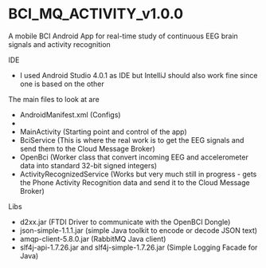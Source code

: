 # BCI_MQ_ACTIVITY_v1.0.0
A mobile BCI Android App for real-time study of continuous EEG brain signals and activity recognition

IDE
- I used Android Studio 4.0.1 as IDE but IntelliJ should also work fine since one is based on the other

The main files to look at are
- AndroidManifest.xml (Configs)
- 
- MainActivity (Starting point and control of the app)
- BciService (This is where the real work is to get the EEG signals and send them to the Cloud Message Broker)
- OpenBci (Worker class that convert incoming EEG and accelerometer data into standard 32-bit signed integers)
- ActivityRecognizedService (Works but very much still in progress - gets the Phone Activity Recognition data and send it to the Cloud Message Broker) 

Libs
- d2xx.jar (FTDI Driver to communicate with the OpenBCI Dongle)
- json-simple-1.1.1.jar (simple Java toolkit to encode or decode JSON text)
- amqp-client-5.8.0.jar (RabbitMQ Java client)
- slf4j-api-1.7.26.jar and slf4j-simple-1.7.26.jar (Simple Logging Facade for Java)
